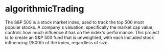 # algorithmicTrading

The S&P 500 is a stock market index, used to track the top 500 most popular stocks. A company's valuation, specifically the market cap value, controls how much influence it has on the index's performance. This project is to create an S&P 500 fund that is unweighted, with each included stock influencing 1/500th of the index, regardless of size.
